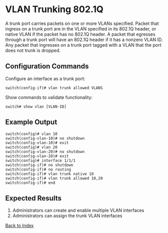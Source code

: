 # VLAN Trunking 802.1Q

A trunk port carries packets on one or more VLANs specified.
Packet that ingress on a trunk port are in the VLAN specified in its 802.1Q header, or native VLAN if the packet has no 802.1Q header.
A packet that egresses through a trunk port will have an 802.1Q header if it has a nonzero VLAN ID.
Any packet that ingresses on a trunk port tagged with a VLAN that the port does not trunk is dropped.

## Configuration Commands

Configure an interface as a trunk port:

```text
switch(config-if)# vlan trunk allowed VLANS
```

Show commands to validate functionality:

```text
switch# show vlan [VLAN-ID]
```

## Example Output

```text
switch(config)# vlan 10
switch(config-vlan-10)# no shutdown
switch(config-vlan-10)# exit
switch(config)# vlan 20
switch(config-vlan-20)# no shutdown
switch(config-vlan-20)# exit
switch(config)# interface 1/1/1
switch(config-if)# no shutdown
switch(config-if)# no routing
switch(config-if)# vlan trunk native 10
switch(config-if)# vlan trunk allowed 10,20
switch(config-if)# end
```

## Expected Results

1. Administrators can create and enable multiple VLAN interfaces
2. Administrators can assign the trunk VLAN interfaces

[Back to Index](../index.md)

